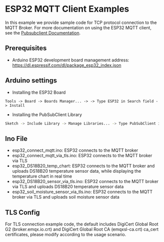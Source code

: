 # ESP32 MQTT Client Examples

In this example we provide sample code for TCP protocol connection to the MQTT Broker. For more documentation on using the ESP32 MQTT client, see the [Pubsubclient Documentation](https://pubsubclient.knolleary.net/).

## Prerequisites

* Arduino ESP32 development board management address: https://dl.espressif.com/dl/package_esp32_index.json

## Arduino settings

* Installing the ESP32 Board

```
Tools -> Board -> Boards Manager... -> -> Type ESP32 in Search field -> Install
```

* Installing the PubSubClient Library

```bash
Sketch -> Include Library -> Manage Libraries... -> Type PubSubClient in Search field -> Install PubSubClient by Nick O’Leary
```

## Ino File

* esp32_connect_mqtt.ino: ESP32 connects to the MQTT broker
* esp32_connect_mqtt_via_tls.ino: ESP32 connects to the MQTT broker via TLS
* esp32_DS18B20_temp_chart: ESP32 connects to the MQTT broker and uploads DS18B20 temperature sensor data, while displaying the temperature chart in real time
* esp32_DS18B20_sensor_via_tls.ino: ESP32 connects to the MQTT broker via TLS and uploads DS18B20 temperature sensor data
* esp32_soil_moisture_sensor_via_tls.ino: ESP32 connects to the MQTT broker via TLS and uploads soil moisture sensor data

## TLS Config

For TLS connection example code, the default includes DigiCert Global Root G2 (broker.emqx.io.crt) and DigiCert Global Root CA (emqxsl-ca.crt) ca_cert certificates, please modify according to the usage scenario.

